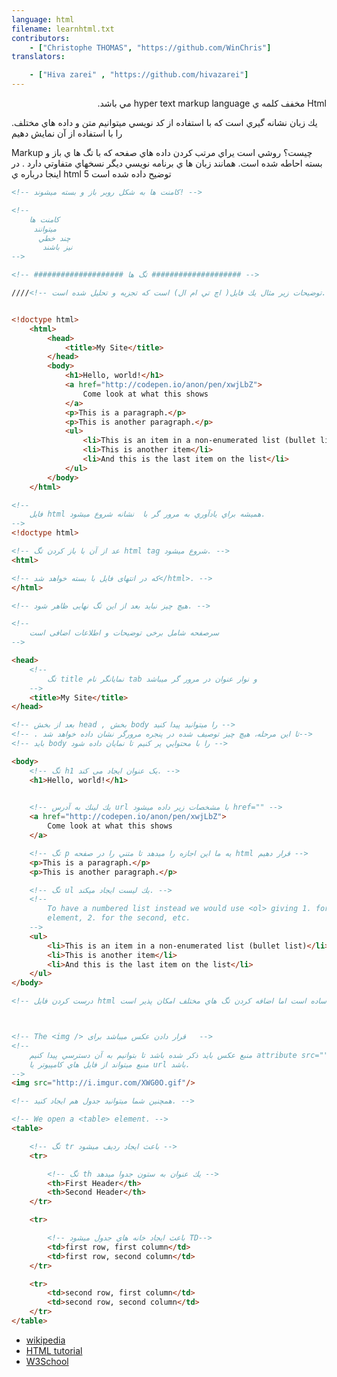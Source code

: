 ```yaml
---
language: html
filename: learnhtml.txt
contributors:
    - ["Christophe THOMAS", "https://github.com/WinChris"]
translators:

    - ["Hiva zarei" , "https://github.com/hivazarei"]
---
```


<p dir="rtl">Html مخفف كلمه ي hyper text markup language مي باشد.</p>

.يك زبان نشانه گيري است كه با استفاده از كد نويسي ميتوانيم متن و داده هاي مختلف را با استفاده از آن نمايش دهيم

Markup چيست؟ روشي است يراي مرتب كردن داده هاي صفحه كه با تگ ها ي باز و بسته احاطه شده است.  همانند زبان ها ي برنامه نويسي ديگر نسخهاي متفاوتي دارد . در اينجا درباره ي html 5 توضيح داده شده است



```html
<!-- كامنت ها به شكل روبر باز و بسته ميشوند! -->

<!--
	كامنت ها
     ميتوانند
      چند خطي
       نيز باشند
-->

<!-- #################### تگ ها #################### -->

////<!-- توضيحات زير مثال يك فايل( اچ تي ام ال) است كه تجزيه و تحليل شده است. -->


<!doctype html>
	<html>
		<head>
			<title>My Site</title>
		</head>
		<body>
			<h1>Hello, world!</h1>
			<a href="http://codepen.io/anon/pen/xwjLbZ">
				Come look at what this shows
			</a>
			<p>This is a paragraph.</p>
			<p>This is another paragraph.</p>
			<ul>
				<li>This is an item in a non-enumerated list (bullet list)</li>
				<li>This is another item</li>
				<li>And this is the last item on the list</li>
			</ul>
		</body>
	</html>

<!--
	فايل html هميشه براي يادآوري به مرور گر با  نشانه شروع ميشود.
-->
<!doctype html>

<!-- عد از آن با باز كردن تگ html tag شروع ميشود. -->
<html>

<!-- که در انتهای فایل با بسته خواهد شد</html>. -->
</html>

<!-- هیچ چیز نباید بعد از این تگ نهایی ظاهر شود. -->

<!--
	سرصفحه شامل برخی توضیحات و اطلاعات اضافی است
-->

<head>
	<!--
		تگ title نمايانگر نام tab و نوار عنوان در مرور گر ميباشد
	-->
	<title>My Site</title>
</head>

<!-- بعد از بخش head , بخش body را ميتوانيد پيدا كنيد -->
<!-- . تا این مرحله، هیچ چیز توصیف شده در پنجره مرورگر نشان داده خواهد شد-->
<!-- بايد body را با محتوايي پر كنيم تا نمايان داده شود -->

<body>
	<!-- تگ h1 یک عنوان ایجاد می کند. -->
	<h1>Hello, world!</h1>
	

	<!-- يك لينك به آدرس url با مشخصات زير داده ميشود href="" -->
	<a href="http://codepen.io/anon/pen/xwjLbZ">
		Come look at what this shows
	</a>

	<!-- تگ p يه ما اين اجازه را ميدهد تا متني را در صفحه html قرار دهيم -->
	<p>This is a paragraph.</p>
	<p>This is another paragraph.</p>

	<!-- تگ ul يك ليست ايجاد ميكند. -->
	<!--
		To have a numbered list instead we would use <ol> giving 1. for the first
		element, 2. for the second, etc.
	-->
	<ul>
		<li>This is an item in a non-enumerated list (bullet list)</li>
		<li>This is another item</li>
		<li>And this is the last item on the list</li>
	</ul>
</body>

<!-- درست كردن فايل html كار ساده است اما اضافه كردن تگ هاي مختلف امكان پذير است. -->



<!-- The <img /> قرار دادن عکس میباشد برای   -->
<!--
	منبع عكس بايد ذكر شده باشد تا بتوانيم به آن دسترسي پيدا كنيم attribute src=""
	منبع ميتواند از فايل هاي كامپيوتر يا url باشد.
-->
<img src="http://i.imgur.com/XWG0O.gif"/>

<!-- همچنين شما ميتوانيد جدول هم ايجاد كنيد. -->

<!-- We open a <table> element. -->
<table>

	<!-- تگ tr باعث ايجاد رديف ميشود -->
	<tr>

		<!-- تگ th يك عنوان به ستون جدوا ميدهد -->
		<th>First Header</th>
		<th>Second Header</th>
	</tr>

	<tr>

		<!-- باعث ايجاد خانه هاي جدول ميشود TD-->
		<td>first row, first column</td>
		<td>first row, second column</td>
	</tr>

	<tr>
		<td>second row, first column</td>
		<td>second row, second column</td>
	</tr>
</table>

```

* [wikipedia](https://en.wikipedia.org/wiki/HTML)
* [HTML tutorial](https://developer.mozilla.org/en-US/docs/Web/HTML)
* [W3School](http://www.w3schools.com/html/html_intro.asp)

